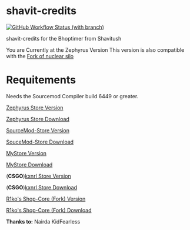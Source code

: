# shavit-credits
[![GitHub Workflow Status (with branch)](https://img.shields.io/github/actions/workflow/status/SaengerItsWar/shavit-credits/master.yml?branch=master&label=Zephyrus%20Store&logo=Github&style=plastic)](https://github.com/SaengerItsWar/shavit-credits/actions/workflows/master.yml)

shavit-credits for the Bhoptimer from Shavitush

You are Currently at the Zephyrus Version
This version is also compatible with the [Fork of nuclear silo](https://github.com/nuclearsilo583/zephyrus-store-preview-new-syntax)

# **Requitements**
Needs the Sourcemod Compiler build 6449 or greater.


[Zephyrus Store Version](https://github.com/SaengerItsWar/shavit-credits/tree/master)

[Zephyrus Store Download](https://forums.alliedmods.net/showthread.php?t=276677)

[SourceMod-Store Version](https://github.com/SaengerItsWar/shavit-credits/tree/store)

[SouceMod-Store Download](https://github.com/SourceMod-Store/Sourcemod-Store)

[MyStore Version](https://github.com/SaengerItsWar/shavit-credits/tree/mystore)

[MyStore Download](https://github.com/shanapu/MyStore)

(**CSGO**)[kxnrl Store Version](https://github.com/SaengerItsWar/shavit-credits/tree/kxnrl) 

(**CSGO**)[kxnrl Store Download](https://build.kxnrl.com/Store/)

[R1ko's Shop-Core (Fork) Version](https://github.com/SaengerItsWar/shavit-credits/tree/R1ko-Shop-Core-Fork)

[R1ko's Shop-Core (Fork) Download](https://github.com/FD-Forks/Shop-Core)

**Thanks to:**
Nairda
KidFearless
